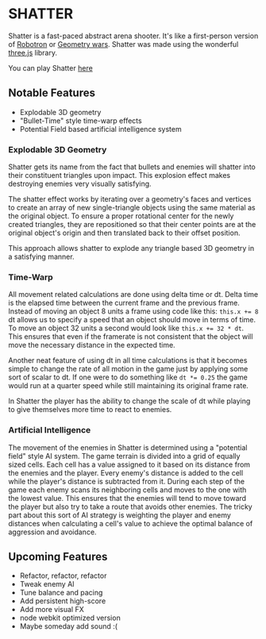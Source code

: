 # SHATTER
Shatter is a fast-paced abstract arena shooter. It's like a first-person version of [Robotron](https://en.wikipedia.org/wiki/Robotron:_2084) or [Geometry wars](https://en.wikipedia.org/wiki/Geometry_Wars). Shatter was made using the wonderful [three.js](http://threejs.org/) library.

You can play Shatter [here](https://devin-dominguez.github.io/shatter)

## Notable Features

- Explodable 3D geometry
- "Bullet-Time" style time-warp effects
- Potential Field based artificial intelligence system

### Explodable 3D Geometry

Shatter gets its name from the fact that bullets and enemies will shatter into their constituent triangles upon impact. This explosion effect makes destroying enemies very visually satisfying.

The shatter effect works by iterating over a geometry's faces and vertices to create an array of new single-triangle objects using the same material as the original object. To ensure a proper rotational center for the newly created triangles, they are repositioned so that their center points are at the original object's origin and then translated back to their offset position.

This approach allows shatter to explode any triangle based 3D geometry in a satisfying manner.

### Time-Warp

All movement related calculations are done using delta time or dt. Delta time is the elapsed time between the current frame and the previous frame. Instead of moving an object 8 units a frame using code like this: `this.x += 8` dt allows us to specify a speed that an object should move in terms of time. To move an object 32 units a second would look like `this.x += 32 * dt`. This ensures that even if the framerate is not consistent that the object will move the necessary distance in the expected time.

Another neat feature of using dt in all time calculations is that it becomes simple to change the rate of all motion in the game just by applying some sort of scalar to dt. If one were to do something like `dt *= 0.25` the game would run at a quarter speed while still maintaining its original frame rate.

In Shatter the player has the ability to change the scale of dt while playing to give themselves more time to react to enemies.

### Artificial Intelligence

The movement of the enemies in Shatter is determined using a "potential field" style AI system. The game terrain is divided into a grid of equally sized cells. Each cell has a value assigned to it based on its distance from the enemies and the player. Every enemy's distance is added to the cell while the player's distance is subtracted from it. During each step of the game each enemy scans its neighboring cells and moves to the one with the lowest value. This ensures that the enemies will tend to move toward the player but also try to take a route that avoids other enemies. The tricky part about this sort of AI strategy is weighting the player and enemy distances when calculating a cell's value to achieve the optimal balance of aggression and avoidance.

## Upcoming Features
- Refactor, refactor, refactor
- Tweak enemy AI
- Tune balance and pacing
- Add persistent high-score
- Add more visual FX
- node webkit optimized version
- Maybe someday add sound :(
